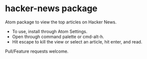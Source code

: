 # hacker-news package

Atom package to view the top articles on Hacker News.

* To use, install through Atom Settings.
* Open through command palette or cmd-alt-h.
* Hit escape to kill the view or select an article, hit enter, and read.

Pull/Feature requests welcome.
